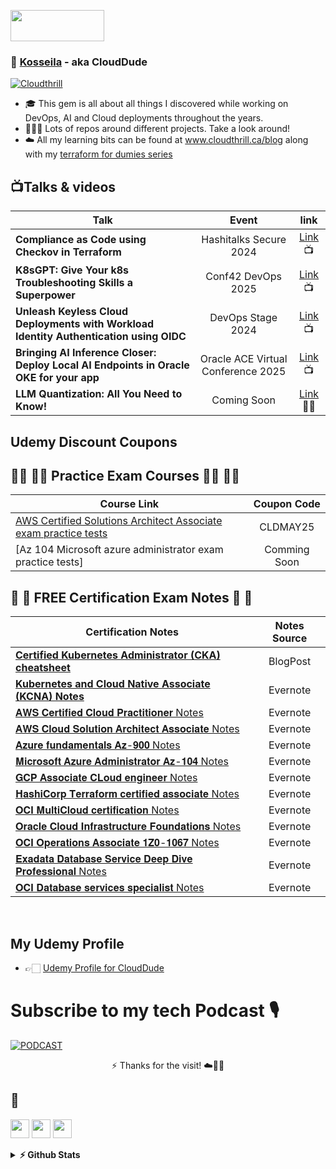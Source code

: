 <p align="justified"> <img src= "https://github.com/vimal-verma/vimal-verma/blob/v2/img/hello.gif" width="150" height="50" /> </p>
    <h3 align="justified"> 👋 <a href="https://github.com/brokedba">Kosseila</a> - aka CloudDude </h3>

[![Cloudthrill](https://github.com/user-attachments/assets/7eeed2e2-2ff3-490e-af03-75ea03a3c6f0)](https://cloudthrill.ca)

- 🎓 This gem is all about all things I discovered while working on DevOps, AI and Cloud deployments throughout the years.
- 👨🏼‍🚀 Lots of repos around different projects. Take a look around!
- ☁️ All my learning bits can be found at www.cloudthrill.ca/blog along with my [terraform for dumies series](http://www.brokedba.com/2021/12/my-terraform-labs-2021-cloud-recap.html)

## **📺Talks & videos**
| Talk | Event | link| 
| ----------- | :---------: |:------------: |
| **Compliance as Code using Checkov in Terraform**  | Hashitalks Secure 2024 | [Link](https://youtu.be/7UMCpGq15yE?feature=shared) 📺 |
| **K8sGPT: Give Your k8s Troubleshooting Skills a Superpower** | Conf42 DevOps 2025 | [Link](https://youtu.be/vP6k7k-UAk8?feature=shared) 📺 |
|**Unleash Keyless Cloud Deployments with Workload Identity Authentication using OIDC** |DevOps Stage 2024|[Link](https://youtu.be/-KqW5HF6TFs?feature=shared&t=11)📺|
|**Bringing AI Inference Closer: Deploy Local AI Endpoints in Oracle OKE for your app** |Oracle ACE Virtual Conference 2025|[Link](https://apexadb.oracle.com/ords/r/tech/catalog/session-landing-page?p2_event_id=63792836386355741938176589144607332643&debug=LEVEL7&session=600990726418287)📺|
| **LLM Quantization: All You Need to Know!** | Coming Soon | [Link](https://cloudthrill.ca/llm-quantization-all-you-need-to-know)✍🏻|

## **Udemy Discount Coupons**
## 🧑‍💻 🧑‍💻 Practice Exam Courses 🧑‍💻 🧑‍💻
| Course Link | Coupon Code |
| ----------- | :-----------: |
| [AWS Certified Solutions Architect Associate exam practice tests](https://www.udemy.com/course/practice-exam-aws-solutions-architect-associate) | CLDMAY25 |
| [Az 104 Microsoft azure administrator exam practice tests] | Comming Soon |

## 📝 📝 **FREE Certification Exam Notes** 📝 📝

| Certification Notes | Notes Source | 
| ----------- | :-----------: | 
| [**Certified Kubernetes Administrator (CKA) cheatsheet**](https://cloudthrill.ca/how-i-passed-my-cka) | BlogPost |
| [**Kubernetes and Cloud Native Associate (KCNA) Notes**]( https://buff.ly/48ptBuy ) | Evernote |
| [𝐀𝐖𝐒 𝐂𝐞𝐫𝐭𝐢𝐟𝐢𝐞𝐝 𝐂𝐥𝐨𝐮𝐝 𝐏𝐫𝐚𝐜𝐭𝐢𝐭𝐢𝐨𝐧𝐞𝐫 Notes]( https://buff.ly/48ptBuy ) | Evernote |
| [𝐀𝐖𝐒 𝐂𝐥𝐨𝐮𝐝 𝐒𝐨𝐥𝐮𝐭𝐢𝐨𝐧 𝐀𝐫𝐜𝐡𝐢𝐭𝐞𝐜𝐭 𝐀𝐬𝐬𝐨𝐜𝐢𝐚𝐭𝐞 Notes](https://buff.ly/40p72Ey) | Evernote |
| [𝐀𝐳𝐮𝐫𝐞 𝐟𝐮𝐧𝐝𝐚𝐦𝐞𝐧𝐭𝐚𝐥𝐬 𝐀𝐳-𝟗𝟎𝟎 Notes](https://buff.ly/3UsgSl6) | Evernote |
| [𝐌𝐢𝐜𝐫𝐨𝐬𝐨𝐟𝐭 𝐀𝐳𝐮𝐫𝐞 𝐀𝐝𝐦𝐢𝐧𝐢𝐬𝐭𝐫𝐚𝐭𝐨𝐫 𝐀𝐳-𝟏𝟎𝟒 Notes](https://buff.ly/3Uu2mcC) | Evernote |
| [𝐆𝐂𝐏 𝐀𝐬𝐬𝐨𝐜𝐢𝐚𝐭𝐞 𝐂𝐋𝐨𝐮𝐝 𝐞𝐧𝐠𝐢𝐧𝐞𝐞𝐫 Notes](https://buff.ly/3NKVSSU) | Evernote |
| [𝐇𝐚𝐬𝐡𝐢𝐂𝐨𝐫𝐩 𝐓𝐞𝐫𝐫𝐚𝐟𝐨𝐫𝐦 𝐜𝐞𝐫𝐭𝐢𝐟𝐢𝐞𝐝 𝐚𝐬𝐬𝐨𝐜𝐢𝐚𝐭𝐞 Notes](https://buff.ly/4ht0zOX) | Evernote |
| [𝐎𝐂𝐈 𝐌𝐮𝐥𝐭𝐢𝐂𝐥𝐨𝐮𝐝 𝐜𝐞𝐫𝐭𝐢𝐟𝐢𝐜𝐚𝐭𝐢𝐨𝐧 Notes](https://buff.ly/3Ajrk7w) | Evernote |
| [𝐎𝐫𝐚𝐜𝐥𝐞 𝐂𝐥𝐨𝐮𝐝 𝐈𝐧𝐟𝐫𝐚𝐬𝐭𝐫𝐮𝐜𝐭𝐮𝐫𝐞 𝐅𝐨𝐮𝐧𝐝𝐚𝐭𝐢𝐨𝐧𝐬 Notes]( https://buff.ly/4fiDvjK) | Evernote |
| [𝐎𝐂𝐈 𝐎𝐩𝐞𝐫𝐚𝐭𝐢𝐨𝐧𝐬 𝐀𝐬𝐬𝐨𝐜𝐢𝐚𝐭𝐞 𝟏𝐙𝟎-𝟏𝟎𝟔𝟕 Notes](https://buff.ly/3YHY044) | Evernote |
| [𝐄𝐱𝐚𝐝𝐚𝐭𝐚 𝐃𝐚𝐭𝐚𝐛𝐚𝐬𝐞 𝐒𝐞𝐫𝐯𝐢𝐜𝐞 𝐃𝐞𝐞𝐩 𝐃𝐢𝐯𝐞 𝐏𝐫𝐨𝐟𝐞𝐬𝐬𝐢𝐨𝐧𝐚𝐥 Notes](https://buff.ly/4eZ06SM) | Evernote |
| [𝐎𝐂𝐈 𝐃𝐚𝐭𝐚𝐛𝐚𝐬𝐞 𝐬𝐞𝐫𝐯𝐢𝐜𝐞𝐬 𝐬𝐩𝐞𝐜𝐢𝐚𝐥𝐢𝐬𝐭 Notes](https://buff.ly/40mJdNk) | Evernote |
<br>

## **My Udemy Profile**
- 👉🏻 [Udemy Profile for CloudDude]( https://www.udemy.com/user/scofield-18/ "Udemy Profile")


# Subscribe to my tech Podcast 🎙
[![PODCAST](https://github-production-user-asset-6210df.s3.amazonaws.com/29458929/263514581-dcec469a-7e67-466e-ba92-d8ed5512ab1c.png)](https://podcasters.spotify.com/pod/show/techbeats) 
 <p align=center>
⚡ Thanks for the visit! ☁️🤙💪
 </p>

## 💬
[<img src="https://icon.vimalverma.in/img?tool=dev&acol=gold" width="30px">](https://dev.to/cloud_dude)
[<img src="https://icon.vimalverma.in/img?tool=twitter&acol=gold" width="30px">](https://twitter.com/clouddude_)
[<img src="https://icon.vimalverma.in/img?tool=play-button&acol=gold" width="30px">](https://www.youtube.com/@Cloud_Dude)
<br>
<details>	
  <summary><b>⚡ Github Stats</b></summary>
<a href="https://github.com/anuraghazra/github-readme-stats">
  <img height=200 align="center" src="https://github-readme-stats.vercel.app/api?username=brokedba&icons=true&include_all_commits=true&theme=default&show_icons=true&rank_icon=github" />
</a>
</details>	
<!--
**brokedba/brokedba** is a ✨ _special_ ✨ repository because its `README.md` (this file) appears on your GitHub profile.

Here are some ideas to get you started:

- 🔭 I’m currently working on ...
- 🌱 I’m currently learning ...
- 👯 I’m looking to collaborate on ...
- 🤔 I’m looking for help with ...
- 💬 Ask me about ...
- 📫 How to reach me: ...
- 😄 Pronouns: ...
- ⚡ Fun fact: ...
<img src="https://media.giphy.com/media/hvRJCLFzcasrR4ia7z/giphy.gif" width="28">
![Top Langs](https://github-readme-stats.vercel.app/api/top-langs/?username=brokedba&hide_progress=true)
![brokedba's GitHub Stats](https://github-readme-stats.vercel.app/api?username=brokedba&icons=true&include_all_commits=true&theme=default&show_icons=true&rank_icon=github)
<a href="https://github.com/anuraghazra/convoychat">
  <img height=200 align="center" src="https://github-readme-stats.vercel.app/api/top-langs?username=brokedba&hide_progress=true&&hide=PLSQL,plpgSQL,Python&layout=compact&&card_width=320" />
</a>
 
-->

